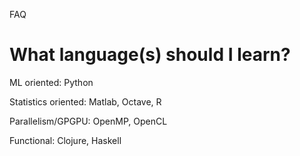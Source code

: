 FAQ

# What language(s) should I learn?

ML oriented: Python

Statistics oriented: Matlab, Octave, R

Parallelism/GPGPU: OpenMP, OpenCL

Functional: Clojure, Haskell